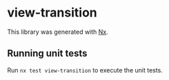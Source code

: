 # view-transition

This library was generated with [Nx](https://nx.dev).

## Running unit tests

Run `nx test view-transition` to execute the unit tests.
